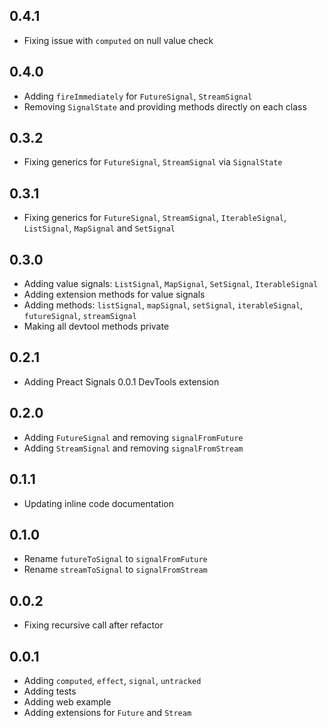 ## 0.4.1

- Fixing issue with `computed` on null value check

## 0.4.0

- Adding `fireImmediately` for `FutureSignal`, `StreamSignal`
- Removing `SignalState` and providing methods directly on each class

## 0.3.2

- Fixing generics for `FutureSignal`, `StreamSignal` via `SignalState`

## 0.3.1

- Fixing generics for `FutureSignal`, `StreamSignal`, `IterableSignal`, `ListSignal`, `MapSignal` and `SetSignal`

## 0.3.0

- Adding value signals: `ListSignal`, `MapSignal`, `SetSignal`, `IterableSignal`
- Adding extension methods for value signals
- Adding methods: `listSignal`, `mapSignal`, `setSignal`, `iterableSignal`, `futureSignal`, `streamSignal`
- Making all devtool methods private

## 0.2.1

- Adding Preact Signals 0.0.1 DevTools extension

## 0.2.0

- Adding `FutureSignal` and removing `signalFromFuture`
- Adding `StreamSignal` and removing `signalFromStream`

## 0.1.1

- Updating inline code documentation

## 0.1.0

- Rename `futureToSignal` to `signalFromFuture`
- Rename `streamToSignal` to `signalFromStream`

## 0.0.2

- Fixing recursive call after refactor

## 0.0.1

- Adding `computed`, `effect`, `signal`, `untracked`
- Adding tests
- Adding web example
- Adding extensions for `Future` and `Stream`
